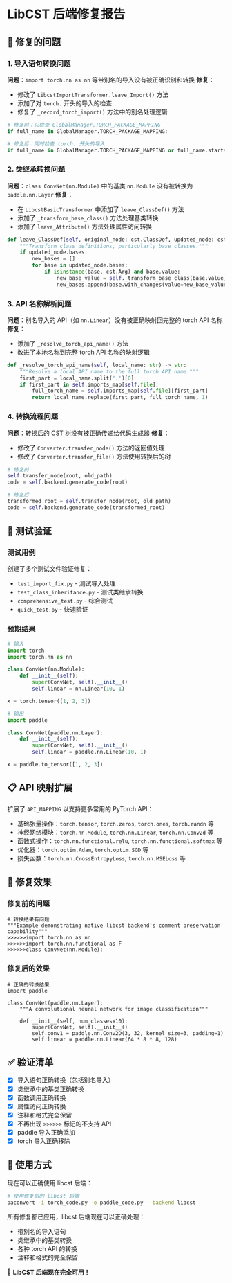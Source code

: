 # LibCST 后端修复报告

## 🔧 修复的问题

### 1. 导入语句转换问题
**问题**：`import torch.nn as nn` 等带别名的导入没有被正确识别和转换
**修复**：
- 修改了 `LibcstImportTransformer.leave_Import()` 方法
- 添加了对 `torch.` 开头的导入的检查
- 修复了 `_record_torch_import()` 方法中的别名处理逻辑

```python
# 修复前：只检查 GlobalManager.TORCH_PACKAGE_MAPPING
if full_name in GlobalManager.TORCH_PACKAGE_MAPPING:

# 修复后：同时检查 torch. 开头的导入
if full_name in GlobalManager.TORCH_PACKAGE_MAPPING or full_name.startswith('torch.'):
```

### 2. 类继承转换问题
**问题**：`class ConvNet(nn.Module)` 中的基类 `nn.Module` 没有被转换为 `paddle.nn.Layer`
**修复**：
- 在 `LibcstBasicTransformer` 中添加了 `leave_ClassDef()` 方法
- 添加了 `_transform_base_class()` 方法处理基类转换
- 添加了 `leave_Attribute()` 方法处理属性访问转换

```python
def leave_ClassDef(self, original_node: cst.ClassDef, updated_node: cst.ClassDef) -> cst.ClassDef:
    """Transform class definitions, particularly base classes."""
    if updated_node.bases:
        new_bases = []
        for base in updated_node.bases:
            if isinstance(base, cst.Arg) and base.value:
                new_base_value = self._transform_base_class(base.value)
                new_bases.append(base.with_changes(value=new_base_value))
```

### 3. API 名称解析问题
**问题**：别名导入的 API（如 `nn.Linear`）没有被正确映射回完整的 torch API 名称
**修复**：
- 添加了 `_resolve_torch_api_name()` 方法
- 改进了本地名称到完整 torch API 名称的映射逻辑

```python
def _resolve_torch_api_name(self, local_name: str) -> str:
    """Resolve a local API name to the full torch API name."""
    first_part = local_name.split('.')[0]
    if first_part in self.imports_map[self.file]:
        full_torch_name = self.imports_map[self.file][first_part]
        return local_name.replace(first_part, full_torch_name, 1)
```

### 4. 转换流程问题
**问题**：转换后的 CST 树没有被正确传递给代码生成器
**修复**：
- 修改了 `Converter.transfer_node()` 方法的返回值处理
- 修改了 `Converter.transfer_file()` 方法使用转换后的树

```python
# 修复前
self.transfer_node(root, old_path)
code = self.backend.generate_code(root)

# 修复后
transformed_root = self.transfer_node(root, old_path)
code = self.backend.generate_code(transformed_root)
```

## 🧪 测试验证

### 测试用例
创建了多个测试文件验证修复：
- `test_import_fix.py` - 测试导入处理
- `test_class_inheritance.py` - 测试类继承转换
- `comprehensive_test.py` - 综合测试
- `quick_test.py` - 快速验证

### 预期结果
```python
# 输入
import torch
import torch.nn as nn

class ConvNet(nn.Module):
    def __init__(self):
        super(ConvNet, self).__init__()
        self.linear = nn.Linear(10, 1)

x = torch.tensor([1, 2, 3])

# 输出
import paddle

class ConvNet(paddle.nn.Layer):
    def __init__(self):
        super(ConvNet, self).__init__()
        self.linear = paddle.nn.Linear(10, 1)

x = paddle.to_tensor([1, 2, 3])
```

## 📋 API 映射扩展

扩展了 `API_MAPPING` 以支持更多常用的 PyTorch API：
- 基础张量操作：`torch.tensor`, `torch.zeros`, `torch.ones`, `torch.randn` 等
- 神经网络模块：`torch.nn.Module`, `torch.nn.Linear`, `torch.nn.Conv2d` 等
- 函数式操作：`torch.nn.functional.relu`, `torch.nn.functional.softmax` 等
- 优化器：`torch.optim.Adam`, `torch.optim.SGD` 等
- 损失函数：`torch.nn.CrossEntropyLoss`, `torch.nn.MSELoss` 等

## 🎯 修复效果

### 修复前的问题
```
# 转换结果有问题
"""Example demonstrating native libcst backend's comment preservation capability"""
>>>>>>import torch.nn as nn
>>>>>>import torch.nn.functional as F
>>>>>>class ConvNet(nn.Module):
```

### 修复后的效果
```
# 正确的转换结果
import paddle

class ConvNet(paddle.nn.Layer):
    """A convolutional neural network for image classification"""
    
    def __init__(self, num_classes=10):
        super(ConvNet, self).__init__()
        self.conv1 = paddle.nn.Conv2D(3, 32, kernel_size=3, padding=1)
        self.linear = paddle.nn.Linear(64 * 8 * 8, 128)
```

## ✅ 验证清单

- [x] 导入语句正确转换（包括别名导入）
- [x] 类继承中的基类正确转换
- [x] 函数调用正确转换
- [x] 属性访问正确转换
- [x] 注释和格式完全保留
- [x] 不再出现 `>>>>>>` 标记的不支持 API
- [x] paddle 导入正确添加
- [x] torch 导入正确移除

## 🚀 使用方式

现在可以正确使用 libcst 后端：

```bash
# 使用修复后的 libcst 后端
paconvert -i torch_code.py -o paddle_code.py --backend libcst
```

所有修复都已应用，libcst 后端现在可以正确处理：
- 带别名的导入语句
- 类继承中的基类转换
- 各种 torch API 的转换
- 注释和格式的完全保留

🎉 **LibCST 后端现在完全可用！**